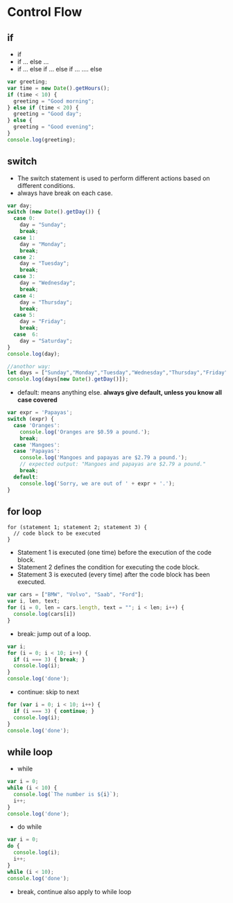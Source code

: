 # Control Flow

## if
* if 
* if ... else ...
* if ... else if ... else if ... .... else 
```javascript
var greeting;
var time = new Date().getHours();
if (time < 10) {
  greeting = "Good morning";
} else if (time < 20) {
  greeting = "Good day";
} else {
  greeting = "Good evening";
}
console.log(greeting);
```


## switch
* The switch statement is used to perform different actions based on different conditions.
* always have break on each case.
```javascript
var day;
switch (new Date().getDay()) {
  case 0:
    day = "Sunday";
    break;
  case 1:
    day = "Monday";
    break;
  case 2:
    day = "Tuesday";
    break;
  case 3:
    day = "Wednesday";
    break;
  case 4:
    day = "Thursday";
    break;
  case 5:
    day = "Friday";
    break;
  case  6:
    day = "Saturday";
}
console.log(day);

//anothor way:
let days = ["Sunday","Monday","Tuesday","Wednesday","Thursday","Friday","Saturday"];
console.log(days[new Date().getDay()]);
```
* default: means anything else. **always give default, unless you know all case covered**
```javascript
var expr = 'Papayas';
switch (expr) {
  case 'Oranges':
    console.log('Oranges are $0.59 a pound.');
    break;
  case 'Mangoes':
  case 'Papayas':
    console.log('Mangoes and papayas are $2.79 a pound.');
    // expected output: "Mangoes and papayas are $2.79 a pound."
    break;
  default:
    console.log('Sorry, we are out of ' + expr + '.');
}
```

## for loop
```
for (statement 1; statement 2; statement 3) {
  // code block to be executed
}
```
* Statement 1 is executed (one time) before the execution of the code block.
* Statement 2 defines the condition for executing the code block.
* Statement 3 is executed (every time) after the code block has been executed.
```javascript
var cars = ["BMW", "Volvo", "Saab", "Ford"];
var i, len, text;
for (i = 0, len = cars.length, text = ""; i < len; i++) {
  console.log(cars[i])
}
```
* break: jump out of a loop.  
```javascript
var i;
for (i = 0; i < 10; i++) {
  if (i === 3) { break; }
  console.log(i);
}
console.log('done');
```

* continue: skip to next 
```javascript
for (var i = 0; i < 10; i++) {
  if (i === 3) { continue; }
  console.log(i);
}
console.log('done');
```

## while loop

* while
```javascript
var i = 0;
while (i < 10) {
  console.log(`The number is ${i}`);
  i++;
}
console.log('done');
```

* do while
```javascript
var i = 0;
do {
  console.log(i);
  i++;
}
while (i < 10);  
console.log('done');
```
* break, continue also apply to while loop



